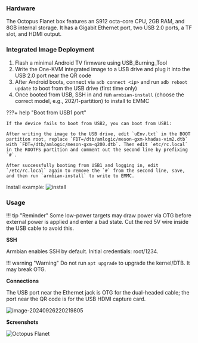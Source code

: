 ### Hardware

The Octopus Flanet box features an S912 octa-core CPU, 2GB RAM, and 8GB internal storage. It has a Gigabit Ethernet port, two USB 2.0 ports, a TF slot, and HDMI output.

### Integrated Image Deployment

1. Flash a minimal Android TV firmware using USB_Burning_Tool
2. Write the One-KVM integrated image to a USB drive and plug it into the USB 2.0 port near the QR code
3. After Android boots, connect via `adb connect <ip>` and run `adb reboot update` to boot from the USB drive (first time only)
4. Once booted from USB, SSH in and run `armbian-install` (choose the correct model, e.g., 202/1-partition) to install to EMMC

???+ help "Boot from USB1 port"

    If the device fails to boot from USB2, you can boot from USB1:
    
    After writing the image to the USB drive, edit `uEnv.txt` in the BOOT partition root, replace `FDT=/dtb/amlogic/meson-gxm-khadas-vim2.dtb` with `FDT=/dtb/amlogic/meson-gxm-q200.dtb`. Then edit `etc/rc.local` in the ROOTFS partition and comment out the second line by prefixing `#`.
    
    After successfully booting from USB1 and logging in, edit `/etc/rc.local` again to remove the `#` from the second line, save, and then run `armbian-install` to write to EMMC.

Install example:
![install](../img/2024-12-02_17-36.png)

### Usage

!!! tip "Reminder"
    Some low-power targets may draw power via OTG before external power is applied and enter a bad state. Cut the red 5V wire inside the USB cable to avoid this.

**SSH**

Armbian enables SSH by default. Initial credentials: root/1234.

!!! warning "Warning"
    Do not run `apt upgrade` to upgrade the kernel/DTB. It may break OTG.

**Connections**

The USB port near the Ethernet jack is OTG for the dual-headed cable; the port near the QR code is for the USB HDMI capture card.

![image-20240926220219805](../img/IMG_20241202_180410.png)

**Screenshots**

![Octopus Flanet](../img/IMG_20241202_184800.png)


